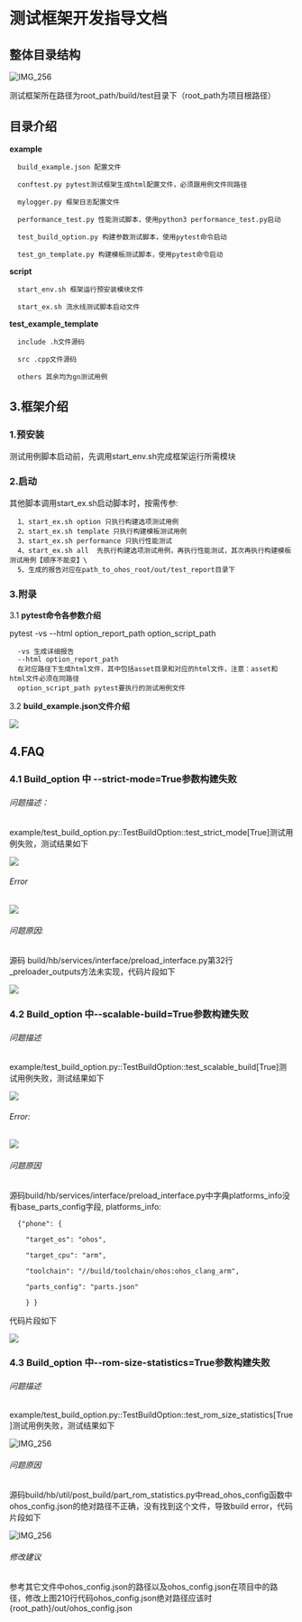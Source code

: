 # 测试框架开发指导文档

## 整体目录结构

![IMG_256](./media/image1.png)

测试框架所在路径为root_path/build/test目录下（root_path为项目根路径）

## 目录介绍

**example**

      build_example.json 配置文件

      conftest.py pytest测试框架生成html配置文件，必须跟用例文件同路径

      mylogger.py 框架日志配置文件

      performance_test.py 性能测试脚本，使用python3 performance_test.py启动

      test_build_option.py 构建参数测试脚本，使用pytest命令启动

      test_gn_template.py 构建模板测试脚本，使用pytest命令启动

**script**

      start_env.sh 框架运行预安装模块文件
      
      start_ex.sh 流水线测试脚本启动文件

**test_example_template**

      include .h文件源码
      
      src .cpp文件源码
      
      others 其余均为gn测试用例

## 3.框架介绍

### 1.预安装

测试用例脚本启动前，先调用start_env.sh完成框架运行所需模块

### 2.启动
其他脚本调用start_ex.sh启动脚本时，按需传参:

      1、start_ex.sh option 只执行构建选项测试用例
      2、start_ex.sh template 只执行构建模板测试用例
      3、start_ex.sh performance 只执行性能测试
      4、start_ex.sh all  先执行构建选项测试用例，再执行性能测试，其次再执行构建模板测试用例【顺序不能变】\
      5、生成的报告对应在path_to_ohos_root/out/test_report目录下

### 3.附录
3.1 **pytest命令各参数介绍**

   pytest -vs --html option_report_path  option_script_path

      -vs 生成详细报告
      --html option_report_path
      在对应路径下生成html文件，其中包括asset目录和对应的html文件，注意：asset和html文件必须在同路径
      option_script_path pytest要执行的测试用例文件

3.2 **build_example.json文件介绍**

   ![](./media/image2.png)

## 4.FAQ

### 4.1 Build_option 中 \--strict-mode=True参数构建失败

###### 问题描述：

example/test_build_option.py::TestBuildOption::test_strict_mode\[True\]测试用例失败，测试结果如下

![](./media/image3.png)

###### Error

![](./media/image4.png)

###### 问题原因:

源码 build/hb/services/interface/preload_interface.py第32行_preloader_outputs方法未实现，代码片段如下

![](./media/image5.png)

### 4.2 Build_option 中\--scalable-build=True参数构建失败

###### 问题描述

example/test_build_option.py::TestBuildOption::test_scalable_build\[True\]测试用例失败，测试结果如下

![](./media/image6.png)

###### Error:

![](./media/image7.png)

###### 问题原因

源码build/hb/services/interface/preload_interface.py中字典platforms_info没有base_parts_config字段, platforms_info:
         
      {"phone": {
        
        "target_os": "ohos",
        
        "target_cpu": "arm",
        
        "toolchain": "//build/toolchain/ohos:ohos_clang_arm",
        
        "parts_config": "parts.json"
        
        } }

代码片段如下

![](./media/image8.png)


### 4.3 Build_option 中\--rom-size-statistics=True参数构建失败

###### 问题描述

example/test_build_option.py::TestBuildOption::test_rom_size_statistics\[True\]测试用例失败，测试结果如下

![IMG_256](./media/image9.png)

###### 问题原因

源码build/hb/util/post_build/part_rom_statistics.py中read_ohos_config函数中ohos_config.json的绝对路径不正确，没有找到这个文件，导致build
error，代码片段如下

![IMG_256](./media/image10.png)

###### 修改建议

参考其它文件中ohos_config.json的路径以及ohos_config.json在项目中的路径，修改上图210行代码ohos_config.json绝对路径应该时{root_path}/out/ohos_config.json


